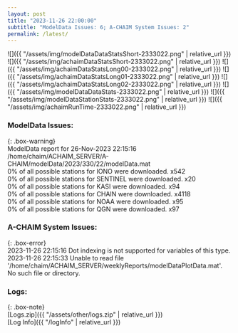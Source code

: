 ```yaml
---
layout: post
title: "2023-11-26 22:00:00"
subtitle: "ModelData Issues: 6; A-CHAIM System Issues: 2"
permalink: /latest/
---
```


![]({{ "/assets/img/modelDataDataStatsShort-2333022.png" | relative_url }})
![]({{ "/assets/img/achaimDataStatsShort-2333022.png" | relative_url }})
![]({{ "/assets/img/achaimDataStatsLong00-2333022.png" | relative_url }})
![]({{ "/assets/img/achaimDataStatsLong01-2333022.png" | relative_url }})
![]({{ "/assets/img/achaimDataStatsLong02-2333022.png" | relative_url }})
![]({{ "/assets/img/modelDataDataStats-2333022.png" | relative_url }})
![]({{ "/assets/img/modelDataStationStats-2333022.png" | relative_url }})
![]({{ "/assets/img/achaimRunTime-2333022.png" | relative_url }})


### ModelData Issues:  
  
{: .box-warning}  
 ModelData report for 26-Nov-2023 22:15:16   
 /home/chaim/ACHAIM_SERVER/A-CHAIM/modelData/2023/330/22/modelData.mat   
 0% of all possible stations for IONO were downloaded. x542   
 0% of all possible stations for SENTINEL were downloaded. x20   
 0% of all possible stations for KASI were downloaded. x94   
 0% of all possible stations for CHAIN were downloaded. x4118   
 0% of all possible stations for NOAA were downloaded. x95   
 0% of all possible stations for QGN were downloaded. x97   
  
### A-CHAIM System Issues:  
  
{: .box-error}  
2023-11-26 22:15:16 Dot indexing is not supported for variables of this type.  
2023-11-26 22:15:33 Unable to read file '/home/chaim/ACHAIM_SERVER/weeklyReports/modelDataPlotData.mat'. No such file or directory.  

### Logs:  
  
{: .box-note}  
[Logs.zip]({{ "/assets/other/logs.zip" | relative_url }})  
[Log Info]({{ "/logInfo" | relative_url }})  
